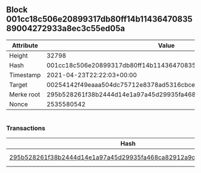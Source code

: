 ## Block 001cc18c506e20899317db80ff14b1143647083589004272933a8ec3c55ed05a

Attribute | Value
--- | ---
Height | 32798
Hash | 001cc18c506e20899317db80ff14b1143647083589004272933a8ec3c55ed05a
Timestamp | 2021-04-23T22:22:03+00:00
Target | 00254142f49eaaa504dc75712e8378ad5316cbcead634704b3734b6271167cc4
Merke root | 295b528261f38b2444d14e1a97a45d29935fa468ca82912a9ca27b817ac82ae5
Nonce | 2535580542

```

```

### Transactions

Hash | Amount
--- | ---
[295b528261f38b2444d14e1a97a45d29935fa468ca82912a9ca27b817ac82ae5](295b528261f38b2444d14e1a97a45d29935fa468ca82912a9ca27b817ac82ae5.md) | 10.00000000 SKEPTI 
